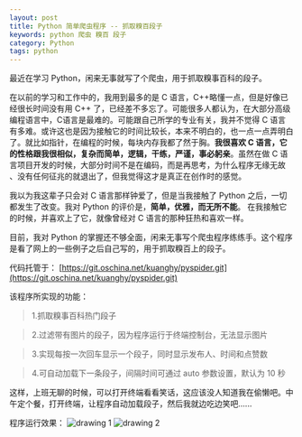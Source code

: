 ```yaml
---
layout: post
title: Python 简单爬虫程序 -- 抓取糗百段子
keywords: python 爬虫 糗百 段子
category: Python
tags: python
---
```


最近在学习 Python，闲来无事就写了个爬虫，用于抓取糗事百科的段子。

在以前的学习和工作中的，我用到最多的是 C 语言，C++略懂一点，但是好像已经很长时间没有用 C++ 了，已经差不多忘了。可能很多人都认为，在大部分高级编程语言中，C语言是最难的。可能跟自己所学的专业有关，我并不觉得 C 语言有多难。或许这也是因为接触它的时间比较长，本来不明白的，也一点一点弄明白了。就比如指针，在编程的时候，每块内存我都了然于胸。**我很喜欢 C 语言，它的性格跟我很相似，复杂而简单，逻辑，干练，严谨，事必躬亲**。虽然在做 C 语言项目开发的时候，大部分时间不是在编码，而是再思考，为什么程序无缘无故 、没有任何征兆的就退出了，但我觉得这才是真正在创作时的感觉。

我以为我这辈子只会对 C 语言那样钟爱了，但是当我接触了 Python 之后，一切都发生了改变。我对 Python 的评价是，**简单，优雅，而无所不能**。 在我接触它的时候，并喜欢上了它，就像曾经对 C 语言的那种狂热和喜欢一样。

目前，我对 Python 的掌握还不够全面，闲来无事写个爬虫程序练练手。这个程序是看了网上的一些例子之后自己写的，用于抓取糗百上的段子。

代码托管于： [https://git.oschina.net/kuanghy/pyspider.git](https://git.oschina.net/kuanghy/pyspider.git)

该程序所实现的功能：

> 1.抓取糗事百科热门段子

> 2.过滤带有图片的段子，因为程序运行于终端控制台，无法显示图片

> 3.实现每按一次回车显示一个段子，同时显示发布人、时间和点赞数

> 4.可自动加载下一条段子，间隔时间可通过 auto 参数设置，默认为 10 秒

这样，上班无聊的时候，可以打开终端看看笑话，这应该没人知道我在偷懒吧。中午定个餐，打开终端，让程序自动加载段子，然后我就边吃边笑吧......

程序运行效果：
![drawing 1](http://static.konghy.cn/xlwb/imgs/ww1/mw1024/c3c88275jw1ethmi1ux9ej20od0bsaak.jpg)
![drawing 2](http://static.konghy.cn/xlwb/imgs/ww3/mw1024/c3c88275jw1ethmi28e9nj20ok0bt40a.jpg)
